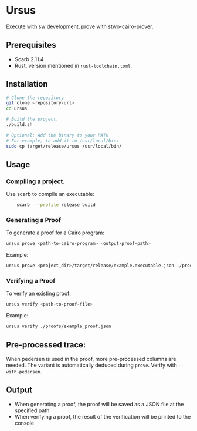 # Ursus

Execute with sw development, prove with stwo-cairo-prover.

## Prerequisites

- Scarb 2.11.4
- Rust, version mentioned in `rust-toolchain.toml`.

## Installation

```bash
# Clone the repository
git clone <repository-url>
cd ursus

# Build the project,
./build.sh

# Optional: Add the binary to your PATH
# For example, to add it to /usr/local/bin:
sudo cp target/release/ursus /usr/local/bin/
```

## Usage

### Compiling a project.

Use scarb to compile an executable:
```bash
    scarb  --profile release build 
```

### Generating a Proof

To generate a proof for a Cairo program:

```bash
ursus prove <path-to-cairo-program> <output-proof-path>
```

Example:
```bash
ursus prove <project_dir>/target/release/example.executable.json ./proofs/example_proof.json
```

### Verifying a Proof

To verify an existing proof:

```bash
ursus verify <path-to-proof-file>
```

Example:
```bash
ursus verify ./proofs/example_proof.json
```

## Pre-processed trace:
When pedersen is used in the proof, more pre-processed columns are needed. The variant is automatically deduced during `prove`. 
Verify with `--with-pedersen`.

## Output

- When generating a proof, the proof will be saved as a JSON file at the specified path
- When verifying a proof, the result of the verification will be printed to the console
